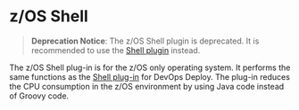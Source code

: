 
# z/OS Shell

> **Deprecation Notice**: The z/OS Shell plugin is deprecated. It is recommended to use the [Shell plugin](../Shell/index.md) instead.

The z/OS Shell plug-in is for the z/OS only operating system. It performs the same functions as the [Shell plug-in](https://urbancode.github.io/IBM-UCx-PLUGIN-DOCS/UCD/Shell/) for DevOps Deploy. The plug-in reduces the CPU consumption in the z/OS environment by using Java code instead of Groovy code.
